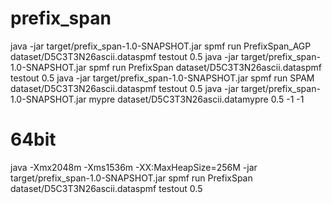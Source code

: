 # prefix_span
java -jar target/prefix_span-1.0-SNAPSHOT.jar spmf run PrefixSpan_AGP dataset/D5C3T3N26ascii.dataspmf testout 0.5
java -jar target/prefix_span-1.0-SNAPSHOT.jar spmf run PrefixSpan dataset/D5C3T3N26ascii.dataspmf testout 0.5
java -jar target/prefix_span-1.0-SNAPSHOT.jar spmf run SPAM dataset/D5C3T3N26ascii.dataspmf testout 0.5
java -jar target/prefix_span-1.0-SNAPSHOT.jar mypre dataset/D5C3T3N26ascii.datamypre 0.5 -1 -1
# 64bit
java -Xmx2048m -Xms1536m -XX:MaxHeapSize=256M -jar target/prefix_span-1.0-SNAPSHOT.jar spmf run PrefixSpan dataset/D5C3T3N26ascii.dataspmf testout 0.5
